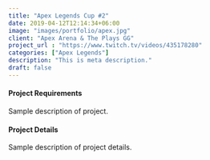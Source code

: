 ```yaml
---
title: "Apex Legends Cup #2"
date: 2019-04-12T12:14:34+06:00
image: "images/portfolio/apex.jpg"
client: "Apex Arena & The Plays GG"
project_url : "https://www.twitch.tv/videos/435178280"
categories: ["Apex Legends"]
description: "This is meta description."
draft: false
---
```


#### Project Requirements

Sample description of project.


#### Project Details

Sample description of project details.
